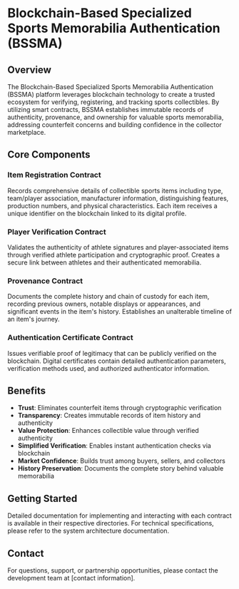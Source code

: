 # Blockchain-Based Specialized Sports Memorabilia Authentication (BSSMA)

## Overview

The Blockchain-Based Specialized Sports Memorabilia Authentication (BSSMA) platform leverages blockchain technology to create a trusted ecosystem for verifying, registering, and tracking sports collectibles. By utilizing smart contracts, BSSMA establishes immutable records of authenticity, provenance, and ownership for valuable sports memorabilia, addressing counterfeit concerns and building confidence in the collector marketplace.

## Core Components

### Item Registration Contract
Records comprehensive details of collectible sports items including type, team/player association, manufacturer information, distinguishing features, production numbers, and physical characteristics. Each item receives a unique identifier on the blockchain linked to its digital profile.

### Player Verification Contract
Validates the authenticity of athlete signatures and player-associated items through verified athlete participation and cryptographic proof. Creates a secure link between athletes and their authenticated memorabilia.

### Provenance Contract
Documents the complete history and chain of custody for each item, recording previous owners, notable displays or appearances, and significant events in the item's history. Establishes an unalterable timeline of an item's journey.

### Authentication Certificate Contract
Issues verifiable proof of legitimacy that can be publicly verified on the blockchain. Digital certificates contain detailed authentication parameters, verification methods used, and authorized authenticator information.

## Benefits

- **Trust**: Eliminates counterfeit items through cryptographic verification
- **Transparency**: Creates immutable records of item history and authenticity
- **Value Protection**: Enhances collectible value through verified authenticity
- **Simplified Verification**: Enables instant authentication checks via blockchain
- **Market Confidence**: Builds trust among buyers, sellers, and collectors
- **History Preservation**: Documents the complete story behind valuable memorabilia

## Getting Started

Detailed documentation for implementing and interacting with each contract is available in their respective directories. For technical specifications, please refer to the system architecture documentation.

## Contact

For questions, support, or partnership opportunities, please contact the development team at [contact information].
